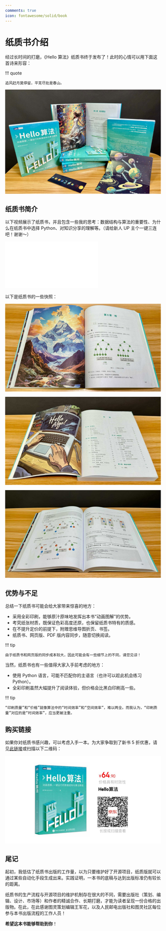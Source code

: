 ```yaml
---
comments: true
icon: fontawesome/solid/book
---
```


# 纸质书介绍

经过长时间的打磨，《Hello 算法》纸质书终于发布了！此时的心情可以用下面这首诗来形容：

!!! quote

    追风赶月莫停留，平芜尽处是春山。

![](index.assets/paper_book_overview.jpg)

## 纸质书简介

以下视频展示了纸质书，并且包含一些我的思考：数据结构与算法的重要性、为什么在纸质书中选择 Python、对知识分享的理解等。（请给新人 UP 主个一键三连吧！谢谢～）

<div class="video-container">
    <iframe src="//player.bilibili.com/player.html?aid=1051597767&bvid=BV1QH4y157uC&cid=1462564112&p=1" scrolling="no" border="0" frameborder="no" framespacing="0" allowfullscreen="true"> </iframe>
</div>

以下是纸质书的一些快照：

![](index.assets/paper_book_chapter_heap.jpg)

![](index.assets/paper_book_toc.jpg)

![](index.assets/paper_book_avl_tree.jpg)

## 优势与不足

总结一下纸质书可能会给大家带来惊喜的地方：

- 采用全彩印刷，能够原汁原味地发挥出本书“动画图解”的优势。
- 考究纸张材质，既保证色彩高度还原，也保留纸质书特有的质感。
- 在不提升定价的前提下，附赠思维导图折页、书签。
- 纸质书、网页版、PDF 版内容同步，随意切换阅读。

!!! tip

    由于纸质书和网页版的同步成本较大，因此可能会有一些细节上的不同，请您见谅！

当然，纸质书也有一些值得大家入手前考虑的地方：

- 使用 Python 语言，可能不匹配你的主语言（也许可以趁此机会练习 Python）。
- 全彩印刷虽然大幅提升了阅读体验，但价格会比黑白印刷高一些。

!!! tip

    “印刷质量”和“价格”就像算法中的“时间效率”和“空间效率”，难以两全。而我认为，“印刷质量”对应的是“时间效率”，应当更被注重。

## 购买链接

如果你对纸质书感兴趣，可以考虑入手一本。为大家争取到了新书 5 折优惠，请见[此链接](https://3.cn/-1Wwj1jq)或扫描以下二维码：

![](index.assets/book_jd_link.jpg)

## 尾记

起初，我低估了纸质书出版的工作量，以为只要维护好了开源项目，纸质版就可以通过某些自动化手段生成出来。实践证明，一本书的底稿与达到出版标准仍有较长的距离。

纸质书的生产流程与开源项目的维护机制存在很大的不同，需要出版社（策划、编辑、设计、市场等）和作者的精诚合作、长期打磨，才能为读者呈现一份合格的出版物。在此，在此感谢图灵策划编辑王军花，以及人民邮电出版社和图灵社区每位参与本书出版流程的工作人员！

**希望这本书能够帮助到你**！
